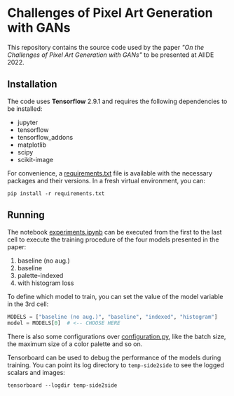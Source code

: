 # Challenges of Pixel Art Generation with GANs

This repository contains the source code used by the paper _"On the Challenges of Pixel Art Generation with GANs"_ 
to be presented at AIIDE 2022.


## Installation

The code uses **Tensorflow** 2.9.1 and requires the following dependencies to be installed:

- jupyter
- tensorflow
- tensorflow_addons
- matplotlib
- scipy
- scikit-image

For convenience, a [requirements.txt](requirements.txt) file is available with the necessary packages 
and their versions. In a fresh virtual environment, you can:

```shell
pip install -r requirements.txt
```


## Running

The notebook [experiments.ipynb](experiments.ipynb) can be executed from the first to the last cell to execute
the training procedure of the four models presented in the paper:

1. baseline (no aug.)
2. baseline
3. palette-indexed
4. with histogram loss

To define which model to train, you can set the value of the model variable in the 3rd cell:
```py
MODELS = ["baseline (no aug.)", "baseline", "indexed", "histogram"]
model = MODELS[0]  # <-- CHOOSE HERE
```

There is also some configurations over [configuration.py](configuration.py), like the batch size, the maximum size 
of a color palette and so on.

Tensorboard can be used to debug the performance of the models during training. You can point its log directory to
`temp-side2side` to see the logged scalars and images:

```shell
tensorboard --logdir temp-side2side
```